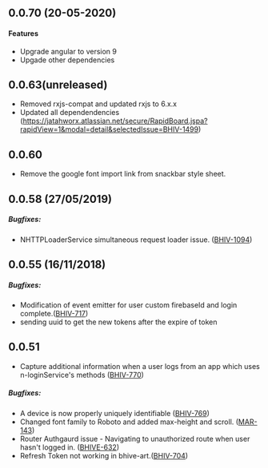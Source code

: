 ## 0.0.70 (20-05-2020)

#### Features

- Upgrade angular to version 9
- Upgade other dependencies

## 0.0.63(unreleased)
  - Removed rxjs-compat and updated rxjs to 6.x.x
  - Updated all dependendencies (https://jatahworx.atlassian.net/secure/RapidBoard.jspa?rapidView=1&modal=detail&selectedIssue=BHIV-1499)

## 0.0.60
  - Remove the google font import link from snackbar style sheet.

## 0.0.58 (27/05/2019)

##### Bugfixes:
  - NHTTPLoaderService simultaneous request loader issue. ([BHIV-1094](https://jatahworx.atlassian.net/browse/BHIV-1094))

## 0.0.55 (16/11/2018)

##### Bugfixes:
  - Modification of event emitter for user custom firebaseId and login complete.([BHIV-717](https://jatahworx.atlassian.net/browse/BHIV-717))
  - sending uuid to get the new tokens after the expire of token
  
## 0.0.51
  - Capture additional information when a user logs from an app which uses n-loginService's methods ([BHIV-770](https://jatahworx.atlassian.net/browse/BHIV-770))
##### Bugfixes:
  - A device is now properly uniquely identifiable ([BHIV-769](https://jatahworx.atlassian.net/browse/BHIV-769)) 
  - Changed font family to Roboto and added max-height and scroll. ([MAR-143](https://jatahworx.atlassian.net/browse/MAR-143))
  - Router Authgaurd issue - Navigating to unauthorized route when user hasn't logged in. ([BHIVE-632](https://jatahworx.atlassian.net/browse/BHIV-632))
  - Refresh Token not working in bhive-art.([BHIV-704](https://jatahworx.atlassian.net/browse/BHIV-704))